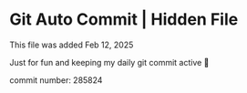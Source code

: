 # Git Auto Commit | Hidden File

This file was added Feb 12, 2025

Just for fun and keeping my daily git commit active 🤪

commit number: 285824
